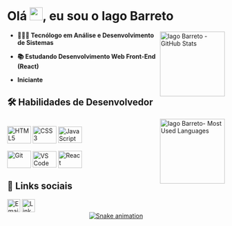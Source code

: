 #  Olá <img src="https://raw.githubusercontent.com/kaueMarques/kaueMarques/master/hi.gif" height="30em">, eu sou o Iago Barreto
<a href="https://github.com/iagobarreto10">
  <img align="right" alt="Iago Barreto - GitHub Stats" height="150em" src="https://github-readme-stats.vercel.app/api?username=iagobarreto10&show_icons=true&theme=highcontrast&include_all_commits=true&count_private=true&bg_color=0D1117&icon_color=F4F9FC">
</a>

-  **👨🏽‍🎓  Tecnólogo em Análise e Desenvolvimento de Sistemas**
  
-  **📚 Estudando Desenvolvimento Web Front-End (React)**

- **Iniciante**

##  🛠   Habilidades de Desenvolvedor

<a href="https://github.com/iagobarreto10">
  <img align="right" alt="Iago Barreto- Most Used Languages" height="150em" src="https://github-readme-stats.vercel.app/api/top-langs/?username=iagobarreto10&layout=compact&langs_count=4&theme=dark&bg_color=0D1117">
</a>
</a>
<br>
<div>
  <a href="https://github.com/iagobarreto10">
    <img align="center" alt="HTML5" height="40" width="55" src="https://tinyurl.com/html5-icon"></a>
  <a href="https://github.com/iagobarreto10">
    <img align="center" alt="CSS3" height="40" width="55" src="https://tinyurl.com/css3-icon"></a>
  <a href="https://github.com/iagobarreto10">
    <img align="center" alt="JavaScript" height="38" width="55" src="https://tinyurl.com/js-icon"></a>
  <br><br>
  <a href="https://github.com/iagobarreto10">
    <img align="center" alt="Git" height="40" width="55" src="https://tinyurl.com/git-icon"></a>
  <a href="https://github.com/iagobarreto10">
    <img align="center" alt="VS Code" height="38" width="55" src="https://tinyurl.com/vs-code-icon"></a>
  <a href="https://github.com/iagobarreto10">
    <img align="center" alt="React" height="40" width="55" src="https://tinyurl.com/react-icon"></a>
</div>

##  🔗   Links sociais

<div>
  <a href="mailto:iagob7186@gmail.com">
    <img align="center" alt="Email" height="30" src="https://img.shields.io/badge/Email-1f1f1f?style=for-the-badge&logo=gmail&logoColor=white"></a>
  <a href="www.linkedin.com/in/iago-barreto">
    <img align="center" alt="LinkedIn" height="30" src="https://img.shields.io/badge/LinkedIn-1f1f1f.svg?style=for-the-badge&logo=linkedin&logoColor=white" ></a>
  </a>
</div>

<div align="center">
  <a href="https://github.com/iagobarreto10">
     <img alt="Snake animation" src="https://github.com/iagobarreto10/iagobarreto10/blob/output/github-contribution-grid-snake.svg"></a>
</div>
